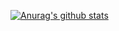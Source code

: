 [![Anurag's github stats](https://github-readme-stats.vercel.app/api?username=leies-202&show_icons=true)](https://github.com/anuraghazra/github-readme-stats)

<!--
**Leies-202/Leies-202** is a ✨ _special_ ✨ repository because its `README.md` (this file) appears on your GitHub profile.

Here are some ideas to get you started:

- 🔭 I’m currently working on ...
- 🌱 I’m currently learning ...
- 👯 I’m looking to collaborate on ...
- 🤔 I’m looking for help with ...
- 💬 Ask me about ...
- 📫 How to reach me: ...
- 😄 Pronouns: ...
- ⚡ Fun fact: ...
-->
